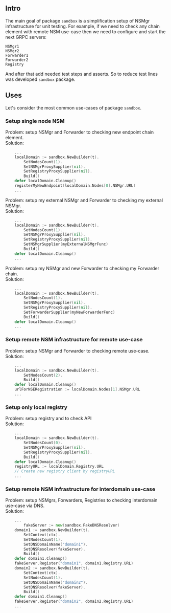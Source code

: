 ## Intro

The main goal of package `sandbox` is a simplification setup of NSMgr infrastructure for unit testing.
For example, if we need to check any chain element with remote NSM use-case then we need to configure and start the next GRPC servers:
```
NSMgr1
NSMgr2
Forwarder1
Forwarder2
Registry
```
And after that add needed test steps and asserts. So to reduce test lines was developed `sandbox` package.


## Uses

Let's consider the most common use-cases of package `sandbox`.

### Setup single node NSM 

Problem: setup NSMgr and Forwarder to checking new endpoint chain element.\
Solution:
```go
	...
	localDomain := sandbox.NewBuilder(t).
		SetNodesCount(1).
		SetNSMgrProxySupplier(nil).
		SetRegistryProxySupplier(nil).
		Build()
	defer localDomain.Cleanup()
	registerMyNewEndpoint(localDomain.Nodes[0].NSMgr.URL)
    ...
```

Problem: setup my external NSMgr and Forwarder to checking my external NSMgr.\
Solution:
```go
	...
	localDomain := sandbox.NewBuilder(t).
		SetNodesCount(1).
		SetNSMgrProxySupplier(nil).
		SetRegistryProxySupplier(nil).
		SetNSMgrSupplier(myExternalNSMgrFunc)
		Build()
	defer localDomain.Cleanup()
    ...
```

Problem: setup my NSMgr and new Forwarder to checking my Forwarder chain.\
Solution:
```go
	...
	localDomain := sandbox.NewBuilder(t).
		SetNodesCount(1).
		SetNSMgrProxySupplier(nil).
		SetRegistryProxySupplier(nil).
		SetForwarderSupplier(myNewForwarderFunc)
		Build()
	defer localDomain.Cleanup()
	...
```

### Setup remote NSM infrastructure for remote use-case 

Problem: setup NSMgr and Forwarder to checking remote use-case.\
Solution:
```go
	...
	localDomain := sandbox.NewBuilder(t).
		SetNodesCount(2).
		Build()
	defer localDomain.Cleanup()
	urlForNSERegistration := localDomain.Nodes[1].NSMgr.URL
    ...
```

### Setup only local registry

Problem: setup registry and to check API\
Solution: 
```go
	...
	localDomain := sandbox.NewBuilder(t).
		SetNodesCount(0).
		SetNSMgrProxySupplier(nil).
		SetRegistryProxySupplier(nil).
		Build()
	defer localDomain.Cleanup()
	registryURL := localDomain.Registry.URL
	// Create new registry client by registryURL
	...
```

### Setup remote NSM infrastructure for interdomain use-case 

Problem: setup NSMgrs, Forwarders, Registries to checking interdomain use-case via DNS.\
Solution:
```go
	...
        fakeServer := new(sandbox.FakeDNSResolver)
	domain1 := sandbox.NewBuilder(t).
		SetContext(ctx).
		SetNodesCount(1).
		SetDNSDomainName("domain1").
		SetDNSResolver(fakeServer).
		Build()
	defer domain1.Cleanup()
	fakeServer.Register("domain1", domain1.Registry.URL)
	domain2 := sandbox.NewBuilder(t).
		SetContext(ctx).
		SetNodesCount(1).
		SetDNSDomainName("domain2").
		SetDNSResolver(fakeServer).
		Build()
	defer domain1.Cleanup()
	fakeServer.Register("domain2", domain2.Registry.URL)
	...
```